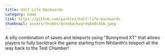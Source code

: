 ```yaml
---
title: Half-Life Backwards
category: Game
link: https://github.com/parklez/half-life-backwards
thumbnail: assets/thumbs/donebackwards640x360.jpeg
---
```

A silly combination of saves and teleports using "Bunnymod XT" that allows players to fully backtrack the game starting from Nihilanth's teleport all the way back to the Test Chamber!